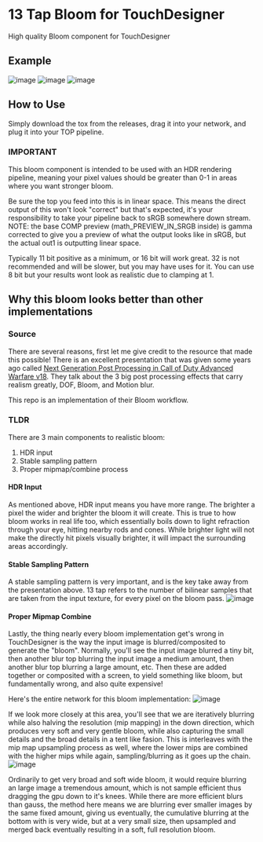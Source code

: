 # 13 Tap Bloom for TouchDesigner
High quality Bloom component for TouchDesigner

## Example
![image](https://user-images.githubusercontent.com/10091486/235195443-0f5634a3-a2dd-4c6d-bd28-473d0fb14825.png)
![image](https://user-images.githubusercontent.com/10091486/235196563-4cc1bf15-0413-4dc0-ae02-8ff604bcc4ef.png)
![image](https://user-images.githubusercontent.com/10091486/235202365-d3cc89ed-8bf0-44d0-86d7-f17c9cab1fd8.png)


## How to Use
Simply download the tox from the releases, drag it into your network, and plug it into your TOP pipeline.

### IMPORTANT
This bloom component is intended to be used with an HDR rendering pipeline, meaning your pixel values should be greater than 0-1 in areas where you want stronger bloom. 

Be sure the top you feed into this is in linear space. This means the direct output of this won't look "correct" but that's expected, it's your responsibility to take your pipeline back to sRGB somewhere down stream. NOTE: the base COMP preview (math_PREVIEW_IN_SRGB inside) is gamma corrected to give you a preview of what the output looks like in sRGB, but the actual out1 is outputting linear space.

Typically 11 bit positive as a minimum, or 16 bit will work great. 32 is not recommended and will be slower, but you may have uses for it. You can use 8 bit but your results wont look as realistic due to clamping at 1.

## Why this bloom looks better than other implementations

### Source
There are several reasons, first let me give credit to the resource that made this possible! There is an excellent presentation that was given some years ago called [Next Generation Post Processing in Call of Duty Advanced Warfare v18](https://www.scribd.com/presentation/363243286/Next-Generation-Post-Processing-in-Call-of-Duty-Advanced-Warfare-v18-pptx). They talk about the 3 big post processing effects that carry realism greatly, DOF, Bloom, and Motion blur. 

This repo is an implementation of their Bloom workflow.

### TLDR
There are 3 main components to realistic bloom:
1. HDR input
2. Stable sampling pattern
3. Proper mipmap/combine process

#### HDR Input
As mentioned above, HDR input means you have more range. The brighter a pixel the wider and brighter the bloom it will create. This is true to how bloom works in real life too, which essentially boils down to light refraction through your eye, hitting nearby rods and cones. While brighter light will not make the directly hit pixels visually brighter, it will impact the surrounding areas accordingly.

#### Stable Sampling Pattern
A stable sampling pattern is very important, and is the key take away from the presentation above. 13 tap refers to the number of bilinear samples that are taken from the input texture, for every pixel on the bloom pass.
![image](https://user-images.githubusercontent.com/10091486/235203929-22a3dd71-cc39-426e-8a2e-cc98065aa6c3.png)

#### Proper Mipmap Combine
Lastly, the thing nearly every bloom implementation get's wrong in TouchDesigner is the way the input image is blurred/composited to generate the "bloom". Normally, you'll see the input image blurred a tiny bit, then another blur top blurring the input image a medium amount, then another blur top blurring a large amount, etc. Then these are added together or composited with a screen, to yield something like bloom, but fundamentally wrong, and also quite expensive!

Here's the entire network for this bloom implementation:
![image](https://user-images.githubusercontent.com/10091486/235200519-cd8bf970-b349-4cf3-9e86-041ac2183fd2.png)

If we look more closely at this area, you'll see that we are iteratively blurring while also halving the resolution (mip mapping) in the down direction, which produces very soft and very gentle bloom, while also capturing the small details and the broad details in a tent like fasion. This is interleaves with the mip map upsampling process as well, where the lower mips are combined with the higher mips while again, sampling/blurring as it goes up the chain.
![image](https://user-images.githubusercontent.com/10091486/235205639-15a467f6-efd5-4447-bc5d-e72f82b7c2fe.png)

Ordinarily to get very broad and soft wide bloom, it would require blurring an large image a tremendous amount, which is not sample efficient thus dragging the gpu down to it's knees. While there are more efficient blurs than gauss, the method here means we are blurring ever smaller images by the same fixed amount, giving us eventually, the cumulative blurring at the bottom with is very wide, but at a very small size, then upsampled and merged back eventually resulting in a soft, full resolution bloom.


